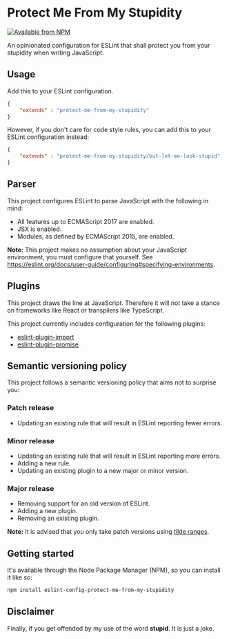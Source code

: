 # Protect Me From My Stupidity

[![Available from NPM](https://img.shields.io/npm/v/eslint-config-protect-me-from-my-stupidity.svg?maxAge=900)](https://www.npmjs.com/package/eslint-config-protect-me-from-my-stupidity)

An opinionated configuration for ESLint that shall protect you from your stupidity when writing JavaScript.

## Usage

Add this to your ESLint configuration.

``` json
{
	"extends" : "protect-me-from-my-stupidity"
}
```

However, if you don't care for code style rules, you can add this to your ESLint configuration instead:

``` json
{
	"extends" : "protect-me-from-my-stupidity/but-let-me-look-stupid"
}
```

## Parser

This project configures ESLint to parse JavaScript with the following in mind:

- All features up to ECMAScript 2017 are enabled.
- JSX is enabled.
- Modules, as defined by ECMAScript 2015, are enabled.

**Note:** This project makes no assumption about your JavaScript environment, you must configure that yourself. See https://eslint.org/docs/user-guide/configuring#specifying-environments.

## Plugins

This project draws the line at JavaScript. Therefore it will not take a stance on frameworks like React or transpilers like TypeScript.

This project currently includes configuration for the following plugins:

- [eslint-plugin-import](https://www.npmjs.com/package/eslint-plugin-import)
- [eslint-plugin-promise](https://www.npmjs.com/package/eslint-plugin-promise)

## Semantic versioning policy

This project follows a semantic versioning policy that aims not to surprise you:

### Patch release

- Updating an existing rule that will result in ESLint reporting fewer errors.

### Minor release

- Updating an existing rule that will result in ESLint reporting more errors.
- Adding a new rule.
- Updating an existing plugin to a new major or minor version.

### Major release

- Removing support for an old version of ESLint.
- Adding a new plugin.
- Removing an existing plugin.

**Note:** It is advised that you only take patch versions using [tilde ranges](https://docs.npmjs.com/misc/semver#tilde-ranges-123-12-1).

## Getting started

It's available through the Node Package Manager (NPM), so you can install it like so:

``` sh
npm install eslint-config-protect-me-from-my-stupidity
```

## Disclaimer

Finally, if you get offended by my use of the word **stupid**. It is just a joke.

